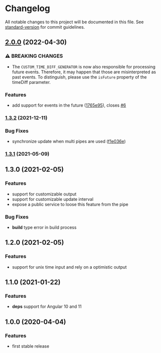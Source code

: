# Changelog

All notable changes to this project will be documented in this file. See [standard-version](https://github.com/conventional-changelog/standard-version) for commit guidelines.

## [2.0.0](https://github.com/leptoquark1/ng-time-past-pipe/compare/v1.3.2...v2.0.0) (2022-04-30)


### ⚠ BREAKING CHANGES

* The `CUSTOM_TIME_DIFF_GENERATOR` is now also
responsible for processing future events. Therefore, it may happen that
those are misinterpreted as past events. To distinguish, please use the
`isFuture` property of the timeDiff parameter.

### Features

* add support for events in the future ([1765e95](https://github.com/leptoquark1/ng-time-past-pipe/commit/1765e95dd04d906acb1738cb2fc5552aaa827094)), closes [#6](https://github.com/leptoquark1/ng-time-past-pipe/issues/6)

### [1.3.2](https://github.com/leptoquark1/ng-time-past-pipe/compare/v1.3.1...v1.3.2) (2021-12-11)


### Bug Fixes

* synchronize update when multi pipes are used ([f1e036e](https://github.com/leptoquark1/ng-time-past-pipe/commit/f1e036ea5f897078a1a99dde13147bbdd893a2cd))

### [1.3.1](https://github.com/leptoquark1/ng-time-past-pipe/compare/v1.3.0...v1.3.1) (2021-05-09)

## 1.3.0 (2021-02-05)

### Features

- support for customizable output
- support for customizable update interval
- expose a public service to loose this feature from the pipe 

### Bug Fixes

- **build** type error in build process

## 1.2.0 (2021-02-05)

### Features

- support for unix time input and rely on a optimistic output

## 1.1.0 (2021-01-22)

### Features

- **deps** support for Angular 10 and 11

## 1.0.0 (2020-04-04)

### Features

- first stable release
